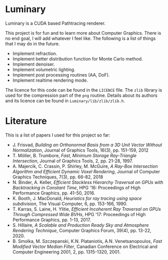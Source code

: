 # Luminary

Luminary is a CUDA based Pathtracing renderer.

This project is for fun and to learn more about Computer Graphics. There is no end goal, I will add whatever I feel like. The following is a list of things that I may do in the future.

- Implement refraction.
- Implement better distribution function for Monte Carlo method.
- Implement denoiser.
- Implement volumetric lighting.
- Implement post processing routines (AA, DoF).
- Implement realtime rendering mode.

The licence for this code can be found in the `LICENCE` file.
The `zlib` library is used for the compression part of the `png` routine. Details about its authors and its licence can be found in `Luminary/lib/zlib/zlib.h`.

# Literature

This is a list of papers I used for this project so far:

- J. Frisvad, _Building an Orthonormal Basis from a 3D Unit Vector Without Normalization_, Journal of Graphics Tools, 16(3), pp. 151-159, 2012
- T. Möller, B. Trumbore, _Fast, Minimum Storage Ray-Triangle Intersection_, Journal of Graphics Tools, 2, pp. 21-28, 1997.
- A. Majercik, C. Crassin, P. Shirley, M. McGuire, _A Ray-Box Intersection Algorithm and Efficient Dynamic Voxel Rendering_, Journal of Computer Graphics Techniques, 7(3), pp. 66-82, 2018
- N. Binder, A. Keller, _Efficient Stackless Hierarchy Traversal on GPUs with Backtracking in Constant Time_, HPG '16: Proceedings of High Performance Graphics, pp. 41-50, 2016.
- K. Booth, J. MacDonald, _Heuristics for ray tracing using space subdivision_, The Visual Computer, 6, pp. 153-166, 1990.
- T. Karras, S. Laine, H. Ylitie, _Efficient Incoherent Ray Traversal on GPUs Through Compressed Wide BVHs_, HPG '17: Proceedings of High Performance Graphics, pp. 1-13, 2017.
- S. Hillaire, _A Scalable and Production Ready Sky and Atmosphere Rendering Technique_, Computer Graphics Forum, 39(4), pp. 13-22, 2020.
- B. Smolka, M. Szczepanski, K.N. Plataniotis, A.N. Venetsanopoulos, _Fast Modified Vector Median Filter_, Canadian Conference on Electrical and Computer Engineering 2001, 2, pp. 1315-1320, 2001.
